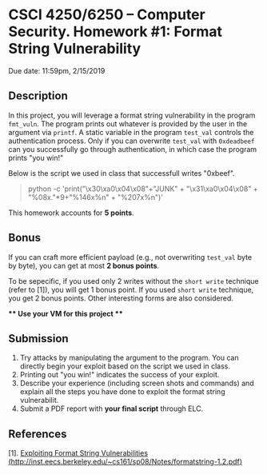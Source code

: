 # **CSCI 4250/6250 – Computer Security. Homework #1: Format String Vulnerability**

Due date: 11:59pm, 2/15/2019

## **Description**

In this project, you will leverage a format string vulnerability in the program `fmt_vuln`. The program prints out whatever is provided by the user in the argument via `printf`. A static variable in the program `test_val` controls the authentication process. Only if you can overwrite `test_val` with `0xdeadbeef` can you successfully go through authentication, in which case the program prints "you win!"

Below is the script we used in class that successfull writes "0xbeef".

> python -c 'print("\x30\xa0\x04\x08"+"JUNK" + "\x31\xa0\x04\x08" + "%08x."*9+"%146x%n" + "%207x%n")'

This homework accounts for **5 points**.

## **Bonus**

If you can craft more efficient payload (e.g., not overwriting `test_val` byte by byte), you can get at most **2 bonus points**.

To be sepecific, if you used only 2 writes without the `short write` technique (refer to [1]), you will get 1 bonus point. If you used `short write` technique, you get 2 bonus points. Other interesting forms are also considered.

**\*\* Use your VM for this project \*\***

## Submission

1. Try attacks by manipulating the argument to the program. You can directly begin your exploit based on the script we used in class.
2. Printing out "you win!" indicates the success of your exploit.
3. Describe your experience (including screen shots and commands) and explain all the steps you have done to exploit the format string vulnerabilit.
4. Submit a PDF report with **your final script** through ELC.

## References

[1]. [Exploiting Format String Vulnerabilities (http://inst.eecs.berkeley.edu/~cs161/sp08/Notes/formatstring-1.2.pdf)](http://inst.eecs.berkeley.edu/~cs161/sp08/Notes/formatstring-1.2.pdf)



